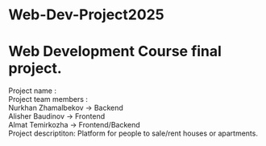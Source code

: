 # Web-Dev-Project2025
# Web Development Course final project.

Project name :           <br />
Project team members :    <br />
    Nurkhan Zhamalbekov -> Backend<br /> 
    Alisher Baudinov    -> Frontend<br />
    Almat Temirkozha    -> Frontend/Backend<br />
Project descriptiton: Platform for people to sale/rent houses or apartments.
